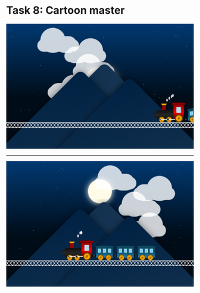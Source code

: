 # Task 8: Cartoon master

![alt](https://github.com/DMozhevitin/ITMO/blob/main/ux-course/images/08/01.png)
________________________________________________________________________________
![alt](https://github.com/DMozhevitin/ITMO/blob/main/ux-course/images/08/02.png)
